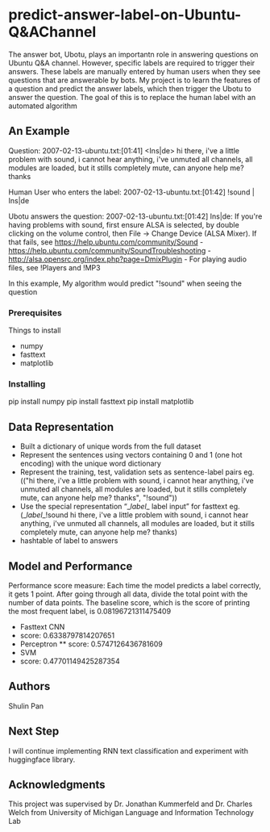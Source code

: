 # predict-answer-label-on-Ubuntu-Q&AChannel
The answer bot, Ubotu, plays an importantn role in answering questions on Ubuntu Q&A channel. However, specific labels are required to trigger their answers. These labels are manually entered by human users when they see questions that are answerable by bots.
My project is to learn the features of a question and predict the answer labels, which then trigger the Ubotu to answer the question. The goal of this is to replace the human label with an automated algorithm

## An Example
Question: 
2007-02-13-ubuntu.txt:[01:41] <Ins|de> hi there, i've a little problem with sound, i cannot hear anything, i've unmuted all channels, all modules are loaded, but it stills completely mute, can anyone help me? thanks

Human User who enters the label:
2007-02-13-ubuntu.txt:[01:42] <IdleOne> !sound | Ins|de

Ubotu answers the question:
2007-02-13-ubuntu.txt:[01:42] <ubotu> Ins|de: If you're having problems with sound, first ensure ALSA is selected, by double clicking on the volume control, then File -> Change Device (ALSA Mixer). If that fails, see https://help.ubuntu.com/community/Sound - https://help.ubuntu.com/community/SoundTroubleshooting - http://alsa.opensrc.org/index.php?page=DmixPlugin - For playing audio files, see !Players and !MP3
  
In this example, My algorithm would predict "!sound" when seeing the question

### Prerequisites

Things to install
* numpy
* fasttext
* matplotlib

### Installing

pip install numpy
pip install fasttext
pip install matplotlib

## Data Representation
* Built a dictionary of unique words from the full dataset
* Represent the sentences using vectors containing 0 and 1 (one hot encoding) with the unique word dictionary
* Represent the training, test, validation sets as sentence-label pairs eg.(("hi there, i've a little problem with sound, i cannot hear anything, i've unmuted all channels, all modules are loaded, but it stills completely mute, can anyone help me? thanks", "!sound"))
* Use the special representation “\__label__ label input” for fasttext eg.(\__label__!sound hi there, i've a little problem with sound, i cannot hear anything, i've unmuted all channels, all modules are loaded, but it stills completely mute, can anyone help me? thanks)
* hashtable of label to answers


## Model and Performance
Performance score measure: Each time the model predicts a label correctly, it gets 1 point. 
After going through all data, divide the total point with the number of data points.
The baseline score, which is the score of printing the most frequent label, is 0.08196721311475409

* Fasttext CNN
* score: 0.6338797814207651
* Perceptron
** score: 0.5747126436781609
* SVM
* score: 0.47701149425287354


## Authors
Shulin Pan

## Next Step
I will continue implementing RNN text classification and experiment with huggingface library. 

## Acknowledgments
This project was supervised by Dr. Jonathan Kummerfeld and Dr. Charles Welch from University of Michigan Language and Information Technology Lab
